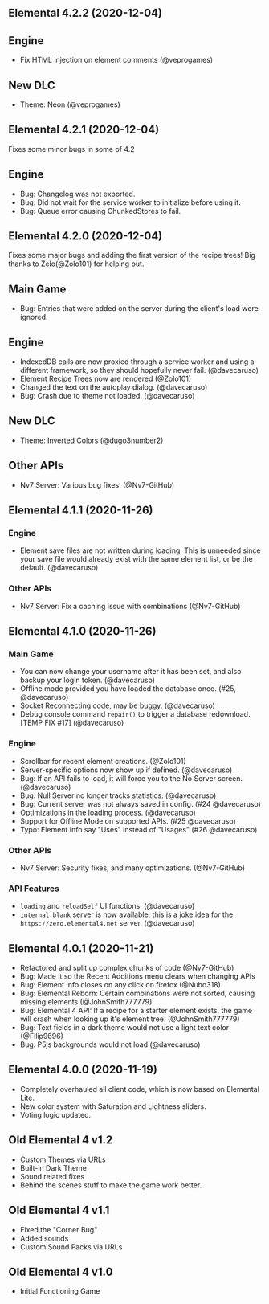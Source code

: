 ## Elemental 4.2.2 (2020-12-04)

## Engine
- Fix HTML injection on element comments (@veprogames)

## New DLC
- Theme: Neon (@veprogames)

## Elemental 4.2.1 (2020-12-04)
Fixes some minor bugs in some of 4.2

## Engine
- Bug: Changelog was not exported.
- Bug: Did not wait for the service worker to initialize before using it.
- Bug: Queue error causing ChunkedStores to fail.

## Elemental 4.2.0 (2020-12-04)
Fixes some major bugs and adding the first version of the recipe trees! Big thanks to Zelo(@Zolo101) for helping out.

## Main Game
- Bug: Entries that were added on the server during the client's load were ignored.

## Engine
- IndexedDB calls are now proxied through a service worker and using a different framework, so they should hopefully never fail. (@davecaruso)
- Element Recipe Trees now are rendered (@Zolo101) 
- Changed the text on the autoplay dialog. (@davecaruso)
- Bug: Crash due to theme not loaded. (@davecaruso)

## New DLC
- Theme: Inverted Colors (@dugo3number2)

## Other APIs
- Nv7 Server: Various bug fixes. (@Nv7-GitHub)

## Elemental 4.1.1 (2020-11-26)
### Engine
- Element save files are not written during loading. This is unneeded since your save file would already exist with the same element list, or be the default. (@davecaruso)</li>

### Other APIs
- Nv7 Server: Fix a caching issue with combinations (@Nv7-GitHub)

## Elemental 4.1.0 (2020-11-26)
### Main Game
- You can now change your username after it has been set, and also backup your login token. (@davecaruso)
- Offline mode provided you have loaded the database once. (#25, @davecaruso)
- Socket Reconnecting code, may be buggy. (@davecaruso)
- Debug console command `repair()` to trigger a database redownload. [TEMP FIX #17] (@davecaruso)

### Engine
- Scrollbar for recent element creations. (@Zolo101)
- Server-specific options now show up if defined. (@davecaruso)
- Bug: If an API fails to load, it will force you to the No Server screen. (@davecaruso)
- Bug: Null Server no longer tracks statistics. (@davecaruso)
- Bug: Current server was not always saved in config. (#24 @davecaruso)
- Optimizations in the loading process. (@davecaruso)
- Support for Offline Mode on supported APIs. (#25 @davecaruso)
- Typo: Element Info say "Uses" instead of "Usages" (#26 @davecaruso)

### Other APIs
- Nv7 Server: Security fixes, and many optimizations. (@Nv7-GitHub)

### API Features
- `loading` and `reloadSelf` UI functions. (@davecaruso)
- `internal:blank` server is now available, this is a joke idea for the `https://zero.elemental4.net` server. (@davecaruso)

## Elemental 4.0.1 (2020-11-21)
- Refactored and split up complex chunks of code (@Nv7-GitHub)
- Bug: Made it so the Recent Additions menu clears when changing APIs
- Bug: Element Info closes on any click on firefox (@Nubo318)
- Bug: Elemental Reborn: Certain combinations were not sorted, causing missing elements (@JohnSmith777779)
- Bug: Elemental 4 API: If a recipe for a starter element exists, the game will crash when looking up it's element tree. (@JohnSmith777779)
- Bug: Text fields in a dark theme would not use a light text color (@Filip9696)
- Bug: P5js backgrounds would not load (@davecaruso)

## Elemental 4.0.0 (2020-11-19)

- Completely overhauled all client code, which is now based on Elemental Lite.
- New color system with Saturation and Lightness sliders.
- Voting logic updated.

## Old Elemental 4 v1.2
- Custom Themes via URLs
- Built-in Dark Theme
- Sound related fixes
- Behind the scenes stuff to make the game work better.

## Old Elemental 4 v1.1
- Fixed the "Corner Bug"
- Added sounds
- Custom Sound Packs via URLs

## Old Elemental 4 v1.0
- Initial Functioning Game
